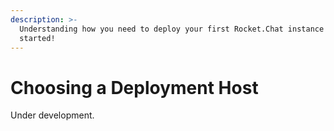 ```yaml
---
description: >-
  Understanding how you need to deploy your first Rocket.Chat instance to get
  started!
---
```


# Choosing a Deployment Host

Under development.
